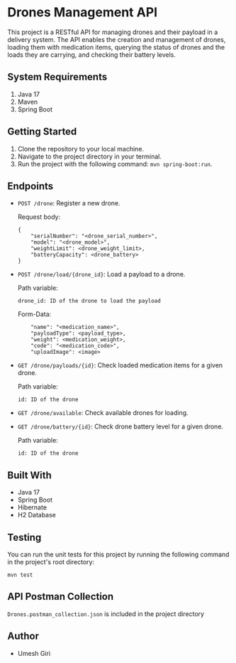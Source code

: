 # Drones Management API

This project is a RESTful API for managing drones and their payload in a delivery system. The API enables the creation and management of drones, loading them with medication items, querying the status of drones and the loads they are carrying, and checking their battery levels.

## System Requirements

1. Java 17
2. Maven
3. Spring Boot

## Getting Started

1. Clone the repository to your local machine.
2. Navigate to the project directory in your terminal.
3. Run the project with the following command: `mvn spring-boot:run`.

## Endpoints

- `POST /drone`: Register a new drone.

  Request body:
    ```
    {
        "serialNumber": "<drone_serial_number>",
        "model": "<drone_model>",
        "weightLimit": <drone_weight_limit>,
        "batteryCapacity": <drone_battery>
    }
    ```

- `POST /drone/load/{drone_id}`: Load a payload to a drone.

  Path variable:
    ```
    drone_id: ID of the drone to load the payload
    ```

  Form-Data:
    ```
        "name": "<medication_name>",
        "payloadType": <payload_type>,
        "weight": <medication_weight>,
        "code": "<medication_code>",
        "uploadImage": <image>
    ```

- `GET /drone/payloads/{id}`: Check loaded medication items for a given drone.

  Path variable:
    ```
    id: ID of the drone
    ```

- `GET /drone/available`: Check available drones for loading.

- `GET /drone/battery/{id}`: Check drone battery level for a given drone.

  Path variable:
    ```
    id: ID of the drone
    ```

## Built With

- Java 17
- Spring Boot
- Hibernate
- H2 Database

## Testing

You can run the unit tests for this project by running the following command in the project's root directory:

`mvn test`

## API Postman Collection

`Drones.postman_collection.json` is included in the project directory

## Author

- Umesh Giri
